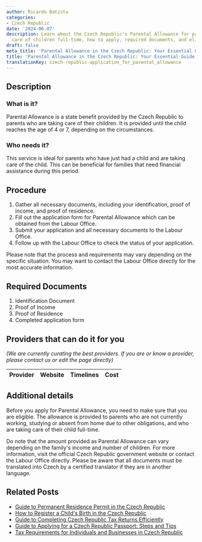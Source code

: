```yaml
---
author: Ricardo Batista
categories:
- Czech Republic
date: '2024-06-07'
description: Learn about the Czech Republic's Parental Allowance for parents taking
  care of children full-time, how to apply, required documents, and eligibility.
draft: false
meta_title: 'Parental Allowance in the Czech Republic: Your Essential Guide'
title: 'Parental Allowance in the Czech Republic: Your Essential Guide'
translationKey: czech-republic-application_for_parental_allowance
---
```


## Description
### What is it?
Parental Allowance is a state benefit provided by the Czech Republic to parents who are taking care of their children. It is provided until the child reaches the age of 4 or 7, depending on the circumstances. 

### Who needs it?
This service is ideal for parents who have just had a child and are taking care of the child. This can be beneficial for families that need financial assistance during this period.

## Procedure
1. Gather all necessary documents, including your identification, proof of income, and proof of residence.
2. Fill out the application form for Parental Allowance which can be obtained from the Labour Office.
3. Submit your application and all necessary documents to the Labour Office.
4. Follow up with the Labour Office to check the status of your application.

Please note that the process and requirements may vary depending on the specific situation. You may want to contact the Labour Office directly for the most accurate information.

## Required Documents
1. Identification Document
2. Proof of Income
3. Proof of Residence
4. Completed application form

## Providers that can do it for you

_(We are currently curating the best providers. If you are or know a provider, please contact us or edit the page directly)_

| Provider        |     Website     |     Timelines    |       Cost      |
| :-------------: | :-------------: |  :-------------: | :-------------: |

## Additional details
Before you apply for Parental Allowance, you need to make sure that you are eligible. The allowance is provided to parents who are not currently working, studying or absent from home due to other obligations, and who are taking care of their child full-time.

Do note that the amount provided as Parental Allowance can vary depending on the family's income and number of children. For more information, visit the official Czech Republic government website or contact the Labour Office directly. Please be aware that all documents must be translated into Czech by a certified translator if they are in another language.


## Related Posts

- [Guide to Permanent Residence Permit in the Czech Republic](https://tramitit.com/guides/czech-republic/application_for_permanent_residence_permit/)
- [How to Register a Child's Birth in the Czech Republic](https://tramitit.com/guides/czech-republic/registry_office_-_birth_of_a_child/)
- [Guide to Completing Czech Republic Tax Returns Efficiently](https://tramitit.com/guides/czech-republic/submitting_a_tax_return/)
- [Guide to Applying for a Czech Republic Passport: Steps and Tips](https://tramitit.com/guides/czech-republic/application_for_issuing_a_passport/)
- [Tax Requirements for Individuals and Businesses in Czech Republic](https://tramitit.com/guides/czech-republic/tax_payment/)